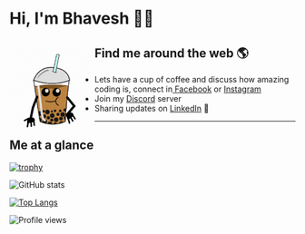 # Hi, I'm Bhavesh 👋🏼 



## Find me around the web 🌎 <a href="https://github.com/sponsors/M0nica"><img align="left" width="150" height="150" src="https://github.com/Sayantan-world/temporary-images/blob/master/coffee.gif?raw=true"></a>

- Lets have a cup of coffee and discuss how amazing coding is, connect in<a href="https://www.facebook.com/bhavesh.gandhi.927/" target="_blank"> Facebook</a> or <a href="https://www.instagram.com/_bhavesh.here_/?hl=en" target="_blank"> Instagram</a>
- Join my <a href="https://discord.gg/QTTmDjg" target="_blank">Discord</a> server
- Sharing updates on <a href="https://www.linkedin.com/in/bhavesh-g-23672416b/" target="_blank">LinkedIn</a> 💼
---

## Me at a glance

[![trophy](https://github-profile-trophy.vercel.app/?username=SeekerHub&show_icons=true&theme=radical)](https://github.com/ryo-ma/github-profile-trophy)

![GitHub stats](https://github-readme-stats.vercel.app/api?username=SeekerHub&show_icons=true&theme=radical) 

[![Top Langs](https://github-readme-stats.vercel.app/api/top-langs/?username=SeekerHub&show_icons=true&theme=radical)](https://github.com/anuraghazra/github-readme-stats)

![Profile views](https://gpvc.arturio.dev/SeekerHub) 

<!--
**SeekerHub/SeekerHub** is a ✨ _special_ ✨ repository because its `README.md` (this file) appears on your GitHub profile.



Here are some ideas to get you started:

- 🔭 I’m currently working on ...
- 🌱 I’m currently learning ...
- 👯 I’m looking to collaborate on ...
- 🤔 I’m looking for help with ...
- 💬 Ask me about ...
- 📫 How to reach me: ...
- 😄 Pronouns: ...
- ⚡ Fun fact: ...
-->
